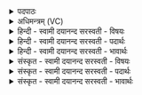 <details><summary>पदपाठः</summary>

अग्ने॑। पत्नीः॑। इ॒ह। आ। व॒ह॒। दे॒वाना॑म्। उ॒श॒तीः। उप॑। त्वष्टा॑रम्। सोम॑पीतय॒ इति॒ सोम॑ऽपीतये। २०।
</details>

<details><summary>अधिमन्त्रम् (VC)</summary>

- विद्वान् देवता
- मेधातिथिर्ऋषिः
- गायत्री
- षड्जः
</details>

<details><summary>हिन्दी - स्वामी दयानन्द सरस्वती  - विषयः</summary>

सन्तान कैसे उत्तम हों, इस विषय को अगले मन्त्र में कहा है ॥
</details>

<details><summary>हिन्दी - स्वामी दयानन्द सरस्वती  - पदार्थः</summary>

पदार्थान्वयभाषाः -  हे (अग्ने) अध्यापक वा अध्यापिके ! तू (इह) इस गृहाश्रम में अपने तुल्य गुणवाले पतियों वा (उशतीः) कामनायुक्त (देवानाम्) विद्वानों की (पत्नीः) स्त्रियों को और (सोमपीतये) उत्तम ओषधियों के रस को पीने के लिये (त्वष्टारम्) तेजस्वी पुरुष को (उप, आ, वह) अच्छे प्रकार समीप प्राप्त कर वा करें ॥२० ॥
</details>

<details><summary>हिन्दी - स्वामी दयानन्द सरस्वती  - भावार्थः</summary>

भावार्थभाषाः -  जो मनुष्य कन्याओं को अच्छी शिक्षा दे, विदुषी बना और स्वयंवर से प्रिय पतियों को प्राप्त करा के प्रेम से सन्तानों को उत्पन्न करावें तो वे सन्तान अत्यन्त प्रशंसित होते हैं ॥२० ॥
</details>

<details><summary>संस्कृत - स्वामी दयानन्द सरस्वती  - विषयः</summary>

कथमपत्यानि प्रशस्तानि स्युरित्याह ॥
</details>

<details><summary>संस्कृत - स्वामी दयानन्द सरस्वती  - पदार्थः</summary>

पदार्थान्वयभाषाः -  हे अग्ने त्वमिह स्वसदृशान् पतीरुशतीर्देवानां पत्नीः सोमपीतये त्वष्टारमुपा वह ॥२० ॥
</details>

<details><summary>संस्कृत - स्वामी दयानन्द सरस्वती  - भावार्थः</summary>

भावार्थभाषाः -  यदि मनुष्याः कन्याः सुशिक्ष्य विदुषीः कृत्वा स्वयंवृतान् हृद्यान् पतीन् प्रापय्य प्रेम्णा सन्तानानुत्पादयेयुस्तर्हि तान्यपत्यान्यतीव प्रशंसितानि भवन्ति ॥२० ॥
</details>